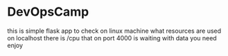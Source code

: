 # DevOpsCamp
this is simple flask app to check on linux machine what resources are used
on localhost there is /cpu that on port 4000 is waiting with data you need
enjoy 
